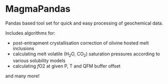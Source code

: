 # MagmaPandas

Pandas based tool set for quick and easy processing of geochemical data.

Includes algorithms for:

- post-entrapment crystallisation correction of olivine hosted melt inclusions
- calculating melt volatile (H<sub>2</sub>O, CO<sub>2</sub>) saturation pressures according to various solubility models
- calculating *f*O2 at given P, T and QFM buffer offset

and many more!
